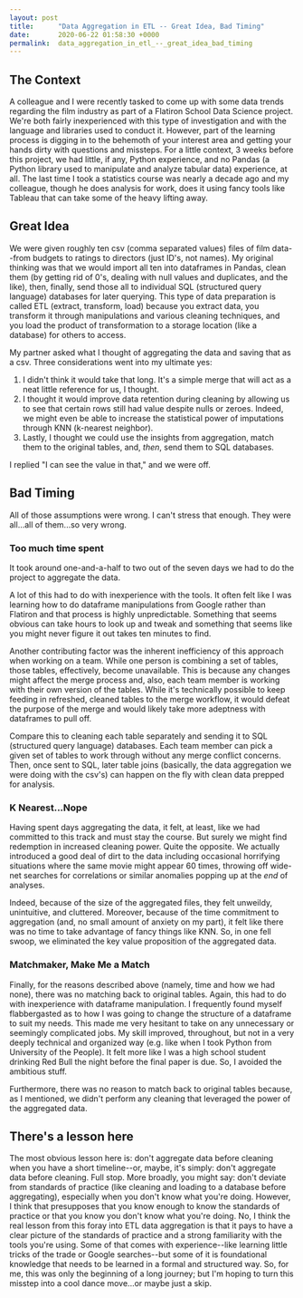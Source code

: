 ```yaml
---
layout: post
title:      "Data Aggregation in ETL -- Great Idea, Bad Timing"
date:       2020-06-22 01:58:30 +0000
permalink:  data_aggregation_in_etl_--_great_idea_bad_timing
---
```



## The Context
A colleague and I were recently tasked to come up with some data trends regarding the film industry as part of a Flatiron School Data Science project. We're both fairly inexperienced with this type of investigation and with the language and libraries used to conduct it. However, part of the learning process is digging in to the behemoth of your interest area and getting your hands dirty with questions and missteps. For a little context, 3 weeks before this project, we had little, if any, Python experience, and no Pandas (a Python library used to manipulate and analyze tabular data) experience, at all. The last time I took a statistics course was nearly a decade ago and my colleague, though he does analysis for work, does it using fancy tools like Tableau that can take some of the heavy lifting away.

## Great Idea
We were given roughly ten csv (comma separated values) files of film data--from budgets to ratings to directors (just ID's, not names). My original thinking was that we would import all ten into dataframes in Pandas, clean them (by getting rid of 0's, dealing with null values and duplicates, and the like), then, finally, send those all to individual SQL (structured query language) databases for later querying. This type of data preparation is called ETL (extract, transform, load) because you extract data, you transform it through manipulations and various cleaning techniques, and you load the product of transformation to a storage location (like a database) for others to access.

My partner asked what I thought of aggregating the data and saving that as a csv. Three considerations went into my ultimate yes:

1. I didn't think it would take that long. It's a simple merge that will act as a neat little reference for us, I thought.
2. I thought it would improve data retention during cleaning by allowing us to see that certain rows still had value despite nulls or zeroes. Indeed, we might even be able to increase the statistical power of imputations through KNN (k-nearest neighbor).
3. Lastly, I thought we could use the insights from aggregation, match them to the original tables, and, *then*, send them to SQL databases.

I replied "I can see the value in that," and we were off.

## Bad Timing
All of those assumptions were wrong. I can't stress that enough. They were all...all of them...so very wrong.

### Too much time spent
It took around one-and-a-half to two out of the seven days we had to do the project to aggregate the data.

A lot of this had to do with inexperience with the tools. It often felt like I was learning how to do dataframe manipulations from Google rather than Flatiron and that process is highly unpredictable. Something that seems obvious can take hours to look up and tweak and something that seems like you might never figure it out takes ten minutes to find.

Another contributing factor was the inherent inefficiency of this approach when working on a team. While one person is combining a set of tables, those tables, effectively, become unavailable. This is because any changes might affect the merge process and, also, each team member is working with their own version of the tables. While it's technically possible to keep feeding in refreshed, cleaned tables to the merge workflow, it would defeat the purpose of the merge and would likely take more adeptness with dataframes to pull off.

Compare this to cleaning each table separately and sending it to SQL (structured query language) databases. Each team member can pick a given set of tables to work through without any merge conflict concerns. Then, once sent to SQL, later table joins (basically, the data aggregation we were doing with the csv's) can happen on the fly with clean data prepped for analysis.

### K Nearest...Nope
Having spent days aggregating the data, it felt, at least, like we had committed to this track and must stay the course. But surely we might find redemption in increased cleaning power. Quite the opposite. We actually introduced a good deal of dirt to the data including occasional horrifying situations where the same movie might appear 60 times, throwing off wide-net searches for correlations or similar anomalies popping up at the *end* of analyses.

Indeed, because of the size of the aggregated files, they felt unweildy, unintuitive, and cluttered. Moreover, because of the time commitment to aggregation (and, no small amount of anxiety on my part), it felt like there was no time to take advantage of fancy things like KNN. So, in one fell swoop, we eliminated the key value proposition of the aggregated data.

### Matchmaker, Make Me a Match
Finally, for the reasons described above (namely, time and how we had none), there was no matching back to original tables. Again, this had to do with inexperience with dataframe manipulation. I frequently found myself flabbergasted as to how I was going to change the structure of a dataframe to suit my needs. This made me very hesitant to take on any unnecessary or seemingly complicated jobs. My skill improved, throughout, but not in a very deeply technical and organized way (e.g. like when I took Python from University of the People). It felt more like I was a high school student drinking Red Bull the night before the final paper is due. So, I avoided the ambitious stuff.

Furthermore, there was no reason to match back to original tables because, as I mentioned, we didn't perform any cleaning that leveraged the power of the aggregated data.

## There's a lesson here
The most obvious lesson here is: don't aggregate data before cleaning when you have a short timeline--or, maybe, it's simply: don't aggregate data before cleaning. Full stop. More broadly, you might say: don't deviate from standards of practice (like cleaning and loading to a database before aggregating), especially when you don't know what you're doing. However, I think that presupposes that you know enough to know the standards of practice or that you know you don't know what you're doing. No, I think the real lesson from this foray into ETL data aggregation is that it pays to have a clear picture of the standards of practice and a strong familiarity with the tools you're using. Some of that comes with experience--like learning little tricks of the trade or Google searches--but some of it is foundational knowledge that needs to be learned in a formal and structured way. So, for me, this was only the beginning of a long journey; but I'm hoping to turn this misstep into a cool dance move...or maybe just a skip.
